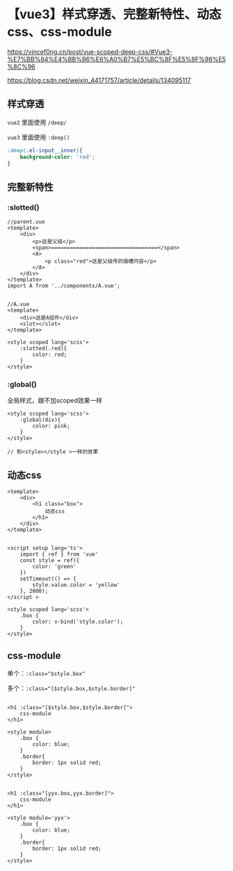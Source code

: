# 【vue3】样式穿透、完整新特性、动态css、css-module

https://vincef0ng.cn/post/vue-scoped-deep-css/#Vue3-%E7%BB%84%E4%BB%B6%E6%A0%B7%E5%BC%8F%E5%8F%98%E5%8C%96

https://blog.csdn.net/weixin_44171757/article/details/134095117

## 样式穿透

`vue2` 里面使用 `/deep/`

`vue3` 里面使用 `:deep()`

```css
:deep(.el-input__inner){
	background-color: 'red';
}

```

## 完整新特性

### :slotted()

```vue
//parent.vue
<template>
    <div>
        <p>这是父级</p>
        <span>==================================</span>
        <A>
        	<p class="red">这是父级传的插槽内容</p>
        </A>
    </div>
</template>
import A from '../components/A.vue';


//A.vue
<template>
    <div>这是A组件</div>
    <slot></slot>
</template>

<style scoped lang='scss'>
	:slotted(.red){
	    color: red;
	}
</style>
```

### :global()

全局样式，跟不加scoped效果一样


```vue
<style scoped lang='scss'>
	:global(div){
	    color: pink;
	}
</style>

// 和<style></style >一样的效果
```

## 动态css

```vue
<template>
    <div>
        <h1 class="box">
            动态css
        </h1>
    </div>
</template>


<script setup lang='ts'>
	import { ref } from 'vue'
	const style = ref({
	    color: 'green'
	})
	setTimeout(() => {
	    style.value.color = 'yellow'
	}, 2000);
</script >

<style scoped lang='scss'>
	.box {
	    color: v-bind('style.color');
	}
</style>
```

## css-module


单个：`:class="$style.box"`

多个：`:class="[$style.box,$style.border]"`

```vue

<h1 :class="[$style.box,$style.border]">
    css-module
</h1>

<style module>
	.box {
	    color: blue;
	}
	.border{
   	 	border: 1px solid red;
	}
</style>
```

```vue

<h1 :class="[yyx.box,yyx.border]">
    css-module
</h1>

<style module='yyx'>
	.box {
	    color: blue;
	}
	.border{
   	 	border: 1px solid red;
	}
</style>
```